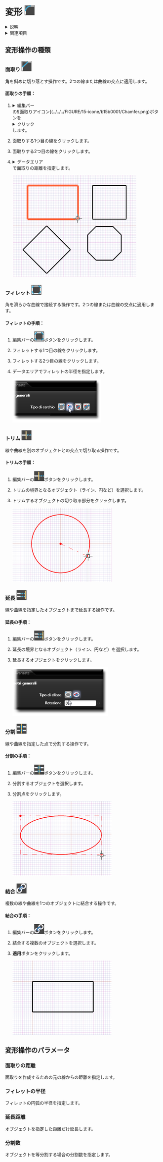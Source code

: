 # 変形 ![変形アイコン](../../../FIGURE/15-icone/b15b0001/Modify.png)

<details>
<summary>説明</summary>

既存のオブジェクトの形状を変更するためのツールです。面取り、フィレット（角丸め）、トリム（切り取り）、延長などの操作を行います。

変形操作を実行するには、対象となるオブジェクトを選択し、必要な変形ツールを適用します。
</details>

<details>
<summary>関連項目</summary>

* [コントロール- キー - 指示](../_HTM_PARTI/H1-barreS-C.md#コントロール-キー-指示)
* [ビューの管理](../../../_USO-bSuiteComuni/Gestione-viste.md)
* [オブジェクトの表示方法](../../../_USO-bSuiteComuni/visualiz-oggetti.md)
* [平面図形または3D図形を作成する](../02-Nozioni/Dis-figure.md#平面図形または3D図形を作成する)

**描画の概念：**
* [構成平面](../02-Nozioni/PianoCostr.md)
* [オブジェクトを操作する](../02-Nozioni/oggetti.md#オブジェクトを操作する)
</details>

## 変形操作の種類

### 面取り ![面取りアイコン](../../../FIGURE/15-icone/b15b0001/Chamfer.png)

角を斜めに切り落とす操作です。2つの線または曲線の交点に適用します。

#### 面取りの手順：

1. <details><summary>編集バー</summary>編集ツールを一覧表示するバー。</details>の![面取りアイコン](../../../FIGURE/15-icone/b15b0001/Chamfer.png)ボタンを<details><summary>クリック</summary>（1）画面上のポインタの下にあるオブジェクト（アイコン、ボタンなど）の上でマウスボタンを押す（そしてすぐに離す）行為を示します。（2）（動詞）選択したコマンドの機能を有効にするため、マウスの左ボタンを押してすぐに離します。</details>します。
2. 面取りする1つ目の線をクリックします。
3. 面取りする2つ目の線をクリックします。
4. <details><summary>データエリア</summary>データ入力用の特定のエリアを定義する一般的な用語です。</details>で面取りの距離を指定します。

   ![面取りの例](../../../FIGURE/10-videateComplete/arte4/b10b0506.gif)

### フィレット ![フィレットアイコン](../../../FIGURE/15-icone/b15b0001/Fillet.png)

角を滑らかな曲線で接続する操作です。2つの線または曲線の交点に適用します。

#### フィレットの手順：

1. 編集バーの![フィレットアイコン](../../../FIGURE/15-icone/b15b0001/Fillet.png)ボタンをクリックします。
2. フィレットする1つ目の線をクリックします。
3. フィレットする2つ目の線をクリックします。
4. データエリアでフィレットの半径を指定します。

   ![フィレットの例](../../../FIGURE/10-videateComplete/arte4/b10b0507.gif)

### トリム ![トリムアイコン](../../../FIGURE/15-icone/b15b0001/Trim.png)

線や曲線を別のオブジェクトとの交点で切り取る操作です。

#### トリムの手順：

1. 編集バーの![トリムアイコン](../../../FIGURE/15-icone/b15b0001/Trim.png)ボタンをクリックします。
2. トリムの境界となるオブジェクト（ライン、円など）を選択します。
3. トリムするオブジェクトの切り取る部分をクリックします。

   ![トリムの例](../../../FIGURE/10-videateComplete/arte4/b10b0508.gif)

### 延長 ![延長アイコン](../../../FIGURE/15-icone/b15b0001/Extend.png)

線や曲線を指定したオブジェクトまで延長する操作です。

#### 延長の手順：

1. 編集バーの![延長アイコン](../../../FIGURE/15-icone/b15b0001/Extend.png)ボタンをクリックします。
2. 延長の境界となるオブジェクト（ライン、円など）を選択します。
3. 延長するオブジェクトをクリックします。

   ![延長の例](../../../FIGURE/10-videateComplete/arte4/b10b0509.gif)

### 分割 ![分割アイコン](../../../FIGURE/15-icone/b15b0001/Split.png)

線や曲線を指定した点で分割する操作です。

#### 分割の手順：

1. 編集バーの![分割アイコン](../../../FIGURE/15-icone/b15b0001/Split.png)ボタンをクリックします。
2. 分割するオブジェクトを選択します。
3. 分割点をクリックします。

   ![分割の例](../../../FIGURE/10-videateComplete/arte4/b10b0510.gif)

### 結合 ![結合アイコン](../../../FIGURE/15-icone/b15b0001/Join.png)

複数の線や曲線を1つのオブジェクトに結合する操作です。

#### 結合の手順：

1. 編集バーの![結合アイコン](../../../FIGURE/15-icone/b15b0001/Join.png)ボタンをクリックします。
2. 結合する複数のオブジェクトを選択します。
3. **適用**ボタンをクリックします。

   ![結合の例](../../../FIGURE/10-videateComplete/arte4/b10b0511.gif)

## 変形操作のパラメータ

### 面取りの距離
面取りを作成するための元の線からの距離を指定します。

### フィレットの半径
フィレットの円弧の半径を指定します。

### 延長距離
オブジェクトを指定した距離だけ延長します。

### 分割数
オブジェクトを等分割する場合の分割数を指定します。 